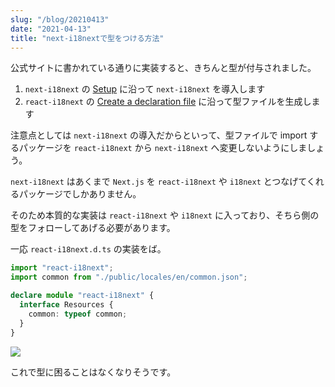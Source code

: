 ```yaml
---
slug: "/blog/20210413"
date: "2021-04-13"
title: "next-i18nextで型をつける方法"
---
```


公式サイトに書かれている通りに実装すると、きちんと型が付与されました。

1. `next-i18next` の [Setup](https://github.com/isaachinman/next-i18next#setup) に沿って `next-i18next` を導入します
2. `react-i18next` の [Create a declaration file](https://react.i18next.com/latest/typescript) に沿って型ファイルを生成します

注意点としては `next-i18next` の導入だからといって、型ファイルで import するパッケージを `react-i18next` から `next-i18next` へ変更しないようにしましょう。

`next-i18next` はあくまで `Next.js` を `react-i18next` や `i18next` とつなげてくれるパッケージでしかありません。

そのため本質的な実装は `react-i18next` や `i18next` に入っており、そちら側の型をフォローしてあげる必要があります。

一応 `react-i18next.d.ts` の実装をば。

```ts
import "react-i18next";
import common from "./public/locales/en/common.json";

declare module "react-i18next" {
  interface Resources {
    common: typeof common;
  }
}
```

<a href="https://lh3.googleusercontent.com/SD7m2VjfaSnvQHp9E-mRKokgIu-_p_5EAPSObw-g5vgY90cRFvjY3cXgYF8mt93rsxRnYPNIgd5Qp5k9xiSyADgBwshL92qsAeCGQpKJAKFctk57tO1poId2Z2iFqivEb4oHBYM2uuY=w2400?source=screenshot.guru" data-size='1600x1200' target='_blank' rel='noopener'> <img src="https://lh3.googleusercontent.com/SD7m2VjfaSnvQHp9E-mRKokgIu-_p_5EAPSObw-g5vgY90cRFvjY3cXgYF8mt93rsxRnYPNIgd5Qp5k9xiSyADgBwshL92qsAeCGQpKJAKFctk57tO1poId2Z2iFqivEb4oHBYM2uuY=w600-h315-p-k" /> </a>

これで型に困ることはなくなりそうです。

